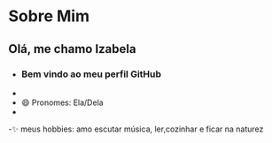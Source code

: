 # Sobre Mim
## Olá, me chamo Izabela
- ### Bem vindo ao meu perfil GitHub
- 
- 😄 Pronomes: Ela/Dela
- 
-:sparkles: meus hobbies: amo escutar música, ler,cozinhar e ficar na naturez




